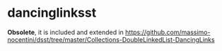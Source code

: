 # dancinglinksst

**Obsolete**, it is included and extended in https://github.com/massimo-nocentini/dsst/tree/master/Collections-DoubleLinkedList-DancingLinks
